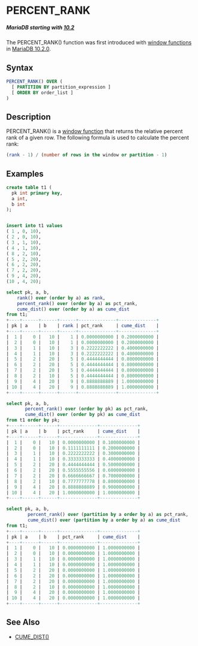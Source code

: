 # PERCENT_RANK

##### MariaDB starting with [10.2](/kb/en/what-is-mariadb-102/)

The PERCENT_RANK() function was first introduced with [window functions](/built-in-functions/special-functions/window-functions) in [MariaDB 10.2.0](/kb/en/mariadb-1020-release-notes/).

## Syntax

```sql
PERCENT_RANK() OVER (
  [ PARTITION BY partition_expression ] 
  [ ORDER BY order_list ]
)
```

## Description

PERCENT_RANK() is a [window function](/built-in-functions/special-functions/window-functions) that returns the relative percent rank of a given row. The following formula is used to calculate the percent rank:

```sql
(rank - 1) / (number of rows in the window or partition - 1)
```

## Examples

```sql
create table t1 (
  pk int primary key,
  a int,
  b int
);


insert into t1 values
( 1 , 0, 10),
( 2 , 0, 10),
( 3 , 1, 10),
( 4 , 1, 10),
( 8 , 2, 10),
( 5 , 2, 20),
( 6 , 2, 20),
( 7 , 2, 20),
( 9 , 4, 20),
(10 , 4, 20);

select pk, a, b,
    rank() over (order by a) as rank,
    percent_rank() over (order by a) as pct_rank,
    cume_dist() over (order by a) as cume_dist
from t1;
+----+------+------+------+--------------+--------------+
| pk | a    | b    | rank | pct_rank     | cume_dist    |
+----+------+------+------+--------------+--------------+
|  1 |    0 |   10 |    1 | 0.0000000000 | 0.2000000000 |
|  2 |    0 |   10 |    1 | 0.0000000000 | 0.2000000000 |
|  3 |    1 |   10 |    3 | 0.2222222222 | 0.4000000000 |
|  4 |    1 |   10 |    3 | 0.2222222222 | 0.4000000000 |
|  5 |    2 |   20 |    5 | 0.4444444444 | 0.8000000000 |
|  6 |    2 |   20 |    5 | 0.4444444444 | 0.8000000000 |
|  7 |    2 |   20 |    5 | 0.4444444444 | 0.8000000000 |
|  8 |    2 |   10 |    5 | 0.4444444444 | 0.8000000000 |
|  9 |    4 |   20 |    9 | 0.8888888889 | 1.0000000000 |
| 10 |    4 |   20 |    9 | 0.8888888889 | 1.0000000000 |
+----+------+------+------+--------------+--------------+

select pk, a, b,
       percent_rank() over (order by pk) as pct_rank,
       cume_dist() over (order by pk) as cume_dist
from t1 order by pk;
+----+------+------+--------------+--------------+
| pk | a    | b    | pct_rank     | cume_dist    |
+----+------+------+--------------+--------------+
|  1 |    0 |   10 | 0.0000000000 | 0.1000000000 |
|  2 |    0 |   10 | 0.1111111111 | 0.2000000000 |
|  3 |    1 |   10 | 0.2222222222 | 0.3000000000 |
|  4 |    1 |   10 | 0.3333333333 | 0.4000000000 |
|  5 |    2 |   20 | 0.4444444444 | 0.5000000000 |
|  6 |    2 |   20 | 0.5555555556 | 0.6000000000 |
|  7 |    2 |   20 | 0.6666666667 | 0.7000000000 |
|  8 |    2 |   10 | 0.7777777778 | 0.8000000000 |
|  9 |    4 |   20 | 0.8888888889 | 0.9000000000 |
| 10 |    4 |   20 | 1.0000000000 | 1.0000000000 |
+----+------+------+--------------+--------------+

select pk, a, b,
        percent_rank() over (partition by a order by a) as pct_rank,
        cume_dist() over (partition by a order by a) as cume_dist
from t1;
+----+------+------+--------------+--------------+
| pk | a    | b    | pct_rank     | cume_dist    |
+----+------+------+--------------+--------------+
|  1 |    0 |   10 | 0.0000000000 | 1.0000000000 |
|  2 |    0 |   10 | 0.0000000000 | 1.0000000000 |
|  3 |    1 |   10 | 0.0000000000 | 1.0000000000 |
|  4 |    1 |   10 | 0.0000000000 | 1.0000000000 |
|  5 |    2 |   20 | 0.0000000000 | 1.0000000000 |
|  6 |    2 |   20 | 0.0000000000 | 1.0000000000 |
|  7 |    2 |   20 | 0.0000000000 | 1.0000000000 |
|  8 |    2 |   10 | 0.0000000000 | 1.0000000000 |
|  9 |    4 |   20 | 0.0000000000 | 1.0000000000 |
| 10 |    4 |   20 | 0.0000000000 | 1.0000000000 |
+----+------+------+--------------+--------------+

```

## See Also

- [CUME_DIST()](/built-in-functions/special-functions/window-functions/cume_dist)